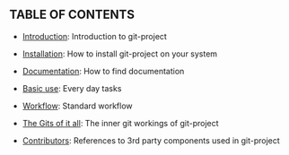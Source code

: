 ## TABLE OF CONTENTS

  * [Introduction](#INTRODUCTION):
  Introduction to git-project

  * [Installation](#INSTALLATION):
  How to install git-project on your system

  * [Documentation](#DOCUMENTATION):
  How to find documentation

  * [Basic use](#BASIC-USE):
  Every day tasks

  * [Workflow](#WORKFLOW):
  Standard workflow

  * [The Gits of it all](#THE-GITS-OF-IT-ALL):
  The inner git workings of git-project

  * [Contributors](#CONTRIBUTERS):
  References to 3rd party components used in git-project
